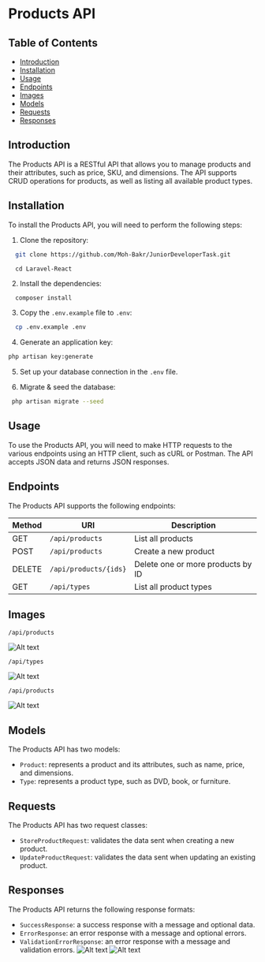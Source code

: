 # Products API

## Table of Contents

- [Introduction](#introduction)
- [Installation](#installation)
- [Usage](#usage)
- [Endpoints](#endpoints)
- [Images](#images)
- [Models](#models)
- [Requests](#requests)
- [Responses](#responses)

## Introduction

The Products API is a RESTful API that allows you to manage products and their attributes, such as price, SKU, and
dimensions. The API supports CRUD operations for products, as well as listing all available product types.

## Installation

To install the Products API, you will need to perform the following steps:

1. Clone the repository:

```bash
  git clone https://github.com/Moh-Bakr/JuniorDeveloperTask.git
   ```

 ```
   cd Laravel-React
 ```

2. Install the dependencies:

```bash
  composer install
   ```

3. Copy the `.env.example` file to `.env`:

  ```bash
    cp .env.example .env
   ```

4. Generate an application key:

```bash
php artisan key:generate
```

5. Set up your database connection in the `.env` file.

6. Migrate & seed the database:

```bash
 php artisan migrate --seed
```

## Usage

To use the Products API, you will need to make HTTP requests to the various endpoints using an HTTP client, such as cURL
or Postman. The API accepts JSON data and returns JSON responses.

## Endpoints

The Products API supports the following endpoints:

| Method | URI                   | Description                       |
|--------|-----------------------|-----------------------------------|
| GET    | `/api/products`       | List all products                 |
| POST   | `/api/products`       | Create a new product              |
| DELETE | `/api/products/{ids}` | Delete one or more products by ID |
| GET    | `/api/types`          | List all product types            |

## Images

```/api/products```

![Alt text](README/products.png?raw=true)

```/api/types```

![Alt text](README/types.png?raw=true)

```/api/products```

![Alt text](README/dvd.png?raw=true)

## Models

The Products API has two models:

- `Product`: represents a product and its attributes, such as name, price, and dimensions.
- `Type`: represents a product type, such as DVD, book, or furniture.

## Requests

The Products API has two request classes:

- `StoreProductRequest`: validates the data sent when creating a new product.
- `UpdateProductRequest`: validates the data sent when updating an existing product.

## Responses

The Products API returns the following response formats:

- `SuccessResponse`: a success response with a message and optional data.
- `ErrorResponse`: an error response with a message and optional errors.
- `ValidationErrorResponse`: an error response with a message and validation errors.
  ![Alt text](README/errros.png?raw=true)
  ![Alt text](README/delerror.png?raw=true)

